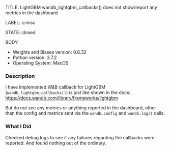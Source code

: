 TITLE:
LightGBM wandb_lightgbm_callbacks() does not show/report any metrics in the dashboard

LABEL:
c:misc

STATE:
closed

BODY:
* Weights and Biases version:  0.8.32
* Python version: 3.7.2
* Operating System: MacOS

### Description

I have implemented W&B callback for LightGBM (`wandb_lightgbm_callbacks()`) is just like shown in the docs: https://docs.wandb.com/library/frameworks/lightgbm

But do not see any metrics or anything reported in the dashboard, other than the config and metrics sent via the `wandb.config` and `wandb.log()` calls.

### What I Did

Checked debug logs to see if any failures regarding the callbacks were reported. And found nothing out of the ordinary.


